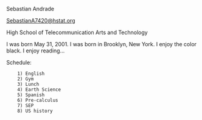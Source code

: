 Sebastian Andrade

SebastianA7420@hstat.org

High School of Telecommunication Arts and Technology

I was born May 31, 2001. I was born in Brooklyn, New York. I enjoy the color black. I enjoy reading...

Schedule:
        
        1) English
        2) Gym
        3) Lunch
        4) Earth Science
        5) Spanish
        6) Pre-calculus
        7) SEP
        8) US history